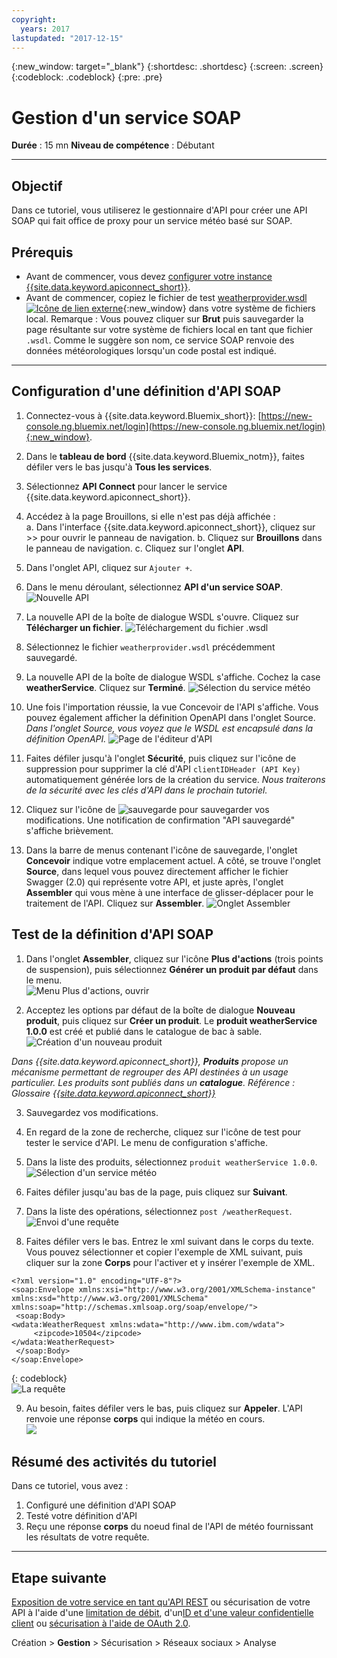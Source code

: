 ```yaml
---
copyright:
  years: 2017
lastupdated: "2017-12-15"
---
```



{:new_window: target="_blank"}
{:shortdesc: .shortdesc}
{:screen: .screen}
{:codeblock: .codeblock}
{:pre: .pre}


# Gestion d'un service SOAP
**Durée** : 15 mn
**Niveau de compétence** : Débutant

---
## Objectif
Dans ce tutoriel, vous utiliserez le gestionnaire d'API pour créer une API SOAP qui fait office de proxy pour un service météo basé sur SOAP.

## Prérequis
- Avant de commencer, vous devez [configurer votre instance {{site.data.keyword.apiconnect_short}}](tut_prereq_set_up_apic_instance.html).
- Avant de commencer, copiez le fichier de test [weatherprovider.wsdl ![Icône de lien externe](../../../icons/launch-glyph.svg "Icône de lien externe")](https://raw.githubusercontent.com/IBM-Bluemix-Docs/apiconnect/master/tutorials/weatherprovider.wsdl){:new_window} dans votre système de fichiers local.
Remarque : Vous pouvez cliquer sur **Brut** puis sauvegarder la page résultante sur votre système de fichiers local en tant que fichier `.wsdl`. Comme le suggère son nom, ce service SOAP renvoie des données météorologiques lorsqu'un code postal est indiqué.

---
## Configuration d'une définition d'API SOAP
1. Connectez-vous à {{site.data.keyword.Bluemix_short}}: [https://new-console.ng.bluemix.net/login](https://new-console.ng.bluemix.net/login){:new_window}.

2. Dans le **tableau de bord** {{site.data.keyword.Bluemix_notm}}, faites défiler vers le bas jusqu'à **Tous les services**.

3. Sélectionnez **API Connect** pour lancer le service {{site.data.keyword.apiconnect_short}}. 
  
4. Accédez à la page Brouillons, si elle n'est pas déjà affichée :  
    a. Dans l'interface {{site.data.keyword.apiconnect_short}}, cliquez sur >> pour ouvrir le panneau de navigation.
    b. Cliquez sur **Brouillons** dans le panneau de navigation.
    c. Cliquez sur l'onglet **API**.

5. Dans l'onglet API, cliquez sur `Ajouter +`.

6. Dans le menu déroulant, sélectionnez **API d'un service SOAP**.
  ![Nouvelle API](images/newapi-menu2.png)

7. La nouvelle API de la boîte de dialogue WSDL s'ouvre. Cliquez sur **Télécharger un fichier**.
  ![Téléchargement du fichier .wsdl](images/4-uploadwsdl.png)

8. Sélectionnez le fichier `weatherprovider.wsdl` précédemment sauvegardé.

9. La nouvelle API de la boîte de dialogue WSDL s'affiche. Cochez la case **weatherService**. Cliquez sur **Terminé**.
  ![Sélection du service météo](images/newapi2.png)

10. Une fois l'importation réussie, la vue Concevoir de l'API s'affiche. Vous pouvez également afficher la définition OpenAPI dans l'onglet Source.
   _Dans l'onglet Source, vous voyez que le WSDL est encapsulé dans la définition OpenAPI._
  ![Page de l'éditeur d'API](images/designpage2.png)

11. Faites défiler jusqu'à l'onglet **Sécurité**, puis cliquez sur l'icône de suppression pour supprimer la clé d'API `clientIDHeader (API Key)` automatiquement générée lors de la création du service.
   _Nous traiterons de la sécurité avec les clés d'API dans le prochain tutoriel._

12. Cliquez sur l'icône de ![sauvegarde](images/save.png) pour sauvegarder vos modifications. Une notification de confirmation "API sauvegardé" s'affiche brièvement.

13. Dans la barre de menus contenant l'icône de sauvegarde, l'onglet **Concevoir** indique votre emplacement actuel. A côté, se trouve l'onglet **Source**, dans lequel vous pouvez directement afficher le fichier Swagger (2.0) qui représente votre API, et juste après, l'onglet **Assembler** qui vous mène à une interface de glisser-déplacer pour le traitement de l'API. Cliquez sur **Assembler**.
  ![Onglet Assembler](images/assemble-clean.png)  

## Test de la définition d'API SOAP

1. Dans l'onglet **Assembler**, cliquez sur l'icône **Plus d'actions** (trois points de suspension), puis sélectionnez **Générer un produit par défaut** dans le menu.  
   ![Menu Plus d'actions, ouvrir](images/gen-default-prod.png)

2. Acceptez les options par défaut de la boîte de dialogue **Nouveau produit**, puis cliquez sur **Créer un produit**. Le **produit weatherService 1.0.0** est créé et publié dans le catalogue de bac à sable.  
  ![Création d'un nouveau produit](images/12a-chooseproduct.png)
 
  _Dans {{site.data.keyword.apiconnect_short}}, **Produits** propose un mécanisme permettant de regrouper des API destinées à un usage particulier. Les produits sont publiés dans un **catalogue**. Référence : Glossaire [{{site.data.keyword.apiconnect_short}}](../apic_glossary.html)_

3. Sauvegardez vos modifications.  

4. En regard de la zone de recherche, cliquez sur l'icône de test pour tester le service d'API. Le menu de configuration s'affiche.

5. Dans la liste des produits, sélectionnez `produit weatherService 1.0.0`.  
  ![Sélection d'un service météo](images/12-chooseproduct.png)

6. Faites défiler jusqu'au bas de la page, puis cliquez sur **Suivant**.

7. Dans la liste des opérations, sélectionnez `post /weatherRequest`.  
  ![Envoi d'une requête](images/13-selectoperation.png)

8. Faites défiler vers le bas. Entrez le xml suivant dans le corps du texte. Vous pouvez sélectionner et copier l'exemple de XML suivant, puis cliquer sur la zone **Corps** pour l'activer et y insérer l'exemple de XML.  
  ```
  <?xml version="1.0" encoding="UTF-8"?>
  <soap:Envelope xmlns:xsi="http://www.w3.org/2001/XMLSchema-instance" xmlns:xsd="http://www.w3.org/2001/XMLSchema" xmlns:soap="http://schemas.xmlsoap.org/soap/envelope/">
   <soap:Body>
  <wdata:WeatherRequest xmlns:wdata="http://www.ibm.com/wdata">
       <zipcode>10504</zipcode>
  </wdata:WeatherRequest>
   </soap:Body>
  </soap:Envelope>
  ```
  {: codeblock}  
  ![La requête](images/14-enterrequest.png)

9. Au besoin, faites défiler vers le bas, puis cliquez sur **Appeler**.
L'API renvoie une réponse **corps** qui indique la météo en cours.  
  ![](images/15-success.png)

## Résumé des activités du tutoriel
Dans ce tutoriel, vous avez :
1. Configuré une définition d'API SOAP
2. Testé votre définition d'API
3. Reçu une réponse **corps** du noeud final de l'API de météo fournissant les résultats de votre requête.

---

## Etape suivante

[Exposition de votre service en tant qu'API REST](tut_expose_soap_service.html) ou sécurisation de votre API à l'aide d'une [limitation de débit](tut_rate_limit.html), d'un[ID et d'une valeur confidentielle client](tut_secure_landing.html) ou [sécurisation à l'aide de OAuth 2.0](tut_secure_oauth_2.html).

Création > **Gestion** > Sécurisation > Réseaux sociaux > Analyse
